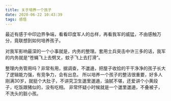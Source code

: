 ```yaml
---
title: 关于培养一个孩子
date: 2020-06-22 10:43:39
tags: 感悟
---
```


最近有感于中印边界争端，看看印度军人的怂样，再看我军的威猛，不由感触万分，竟联想到如何培养孩子。

对我军影响最深的一个小事就是，内务的整理。套用士兵突击中许三多的话，我军的内务就是“苍蝇飞上去劈叉，蚊子飞上去打滑”。

整理内务管用吗？非常有用，据调查，不邋遢，把屋子收拾的干干净净的孩子长大了逻辑能力强，有竞争力，会有出息。
所以培养一个孩子的整洁很重要，好多人刚满30岁，就挺个大肚子，不讲究卫生邋里邋遢，油腻不堪，还爱讲个小黄段子，吃饭跟猪似的，没有吃相。
非常怀疑小时候就是一个邋里邋遢，不叠被子，不洗头的脏小孩。
